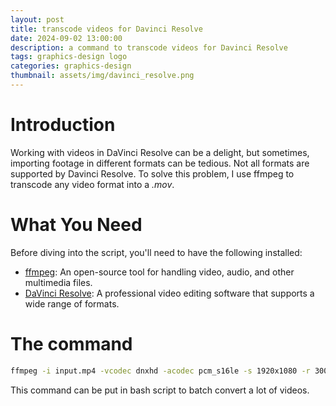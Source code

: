 ```yaml
---
layout: post
title: transcode videos for Davinci Resolve
date: 2024-09-02 13:00:00
description: a command to transcode videos for Davinci Resolve
tags: graphics-design logo
categories: graphics-design
thumbnail: assets/img/davinci_resolve.png
---
```


# Introduction

Working with videos in DaVinci Resolve can be a delight, but sometimes, importing footage in different formats can be tedious. Not all formats are supported by Davinci Resolve. To solve this problem, I use ffmpeg to transcode any video format into a *.mov*.

# What You Need

Before diving into the script, you'll need to have the following installed:

- [ffmpeg](https://ffmpeg.org): An open-source tool for handling video, audio, and other multimedia files.
- [DaVinci Resolve](https://www.blackmagicdesign.com/fr/products/davinciresolve): A professional video editing software that supports a wide range of formats.

# The command

```bash
ffmpeg -i input.mp4 -vcodec dnxhd -acodec pcm_s16le -s 1920x1080 -r 30000/1001 -b:v 36M -pix_fmt yuv422p -f mov output.mov
```

This command can be put in bash script to batch convert a lot of videos. 
